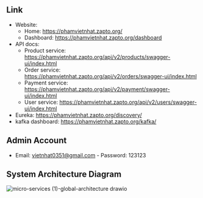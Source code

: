 ## Link
* Website:
  * Home: https://phamvietnhat.zapto.org/
  * Dashboard: https://phamvietnhat.zapto.org/dashboard
* API docs:
  * Product service: https://phamvietnhat.zapto.org/api/v2/products/swagger-ui/index.html
  * Order service: https://phamvietnhat.zapto.org/api/v2/orders/swagger-ui/index.html
  * Payment service: https://phamvietnhat.zapto.org/api/v2/payment/swagger-ui/index.html
  * User service: https://phamvietnhat.zapto.org/api/v2/users/swagger-ui/index.html
* Eureka: https://phamvietnhat.zapto.org/discovery/
* kafka dashboard: https://phamvietnhat.zapto.org/kafka/
## Admin Account
* Email: vietnhat0351@gmail.com - Password: 123123
## System Architecture Diagram
![micro-services (1)-global-architecture drawio](https://github.com/user-attachments/assets/a5f4c40b-7a22-4cff-8362-65549c15fcb9)

